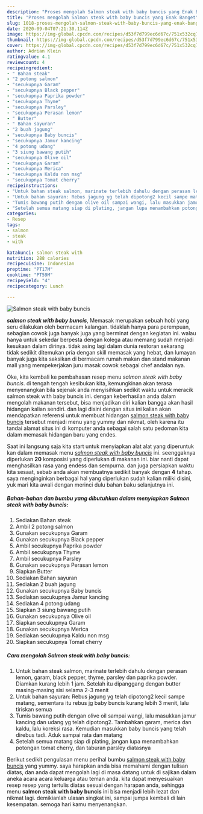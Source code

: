 ```yaml
---
description: "Proses mengolah Salmon steak with baby buncis yang Enak Banget"
title: "Proses mengolah Salmon steak with baby buncis yang Enak Banget"
slug: 1018-proses-mengolah-salmon-steak-with-baby-buncis-yang-enak-banget
date: 2020-09-04T07:21:30.114Z
image: https://img-global.cpcdn.com/recipes/d53f7d799ec6d67c/751x532cq70/salmon-steak-with-baby-buncis-foto-resep-utama.jpg
thumbnail: https://img-global.cpcdn.com/recipes/d53f7d799ec6d67c/751x532cq70/salmon-steak-with-baby-buncis-foto-resep-utama.jpg
cover: https://img-global.cpcdn.com/recipes/d53f7d799ec6d67c/751x532cq70/salmon-steak-with-baby-buncis-foto-resep-utama.jpg
author: Adrian Klein
ratingvalue: 4.1
reviewcount: 4
recipeingredient:
- " Bahan steak"
- "2 potong salmon"
- "secukupnya Garam"
- "secukupnya Black pepper"
- "secukupnya Paprika powder"
- "secukupnya Thyme"
- "secukupnya Parsley"
- "secukupnya Perasan lemon"
- " Butter"
- " Bahan sayuran"
- "2 buah jagung"
- "secukupnya Baby buncis"
- "secukupnya Jamur kancing"
- "4 potong udang"
- "3 siung bawang putih"
- "secukupnya Olive oil"
- "secukupnya Garam"
- "secukupnya Merica"
- "secukupnya Kaldu non msg"
- "secukupnya Tomat cherry"
recipeinstructions:
- "Untuk bahan steak salmon, marinate terlebih dahulu dengan perasan lemon, garam, black pepper, thyme, parsley dan paprika powder. Diamkan kurang lebih 1 jam. Setelah itu dipanggang dengan butter masing-masing sisi selama 2-3 menit"
- "Untuk bahan sayuran: Rebus jagung yg telah dipotong2 kecil sampe matang, sementara itu rebus jg baby buncis kurang lebih 3 menit, lalu tiriskan semua"
- "Tumis bawang putih dengan olive oil sampai wangi, lalu masukkan jamur kancing dan udang yg telah dipotong2. Tambahkan garam, merica dan kaldu, lalu koreksi rasa. Kemudian masukkan baby buncis yang telah direbus tadi. Aduk sampai rata dan matang"
- "Setelah semua matang siap di plating, jangan lupa menambahkan potongan tomat cherry, dan taburan parsley diatasnya"
categories:
- Resep
tags:
- salmon
- steak
- with

katakunci: salmon steak with 
nutrition: 288 calories
recipecuisine: Indonesian
preptime: "PT17M"
cooktime: "PT59M"
recipeyield: "4"
recipecategory: Lunch

---
```



![Salmon steak with baby buncis](https://img-global.cpcdn.com/recipes/d53f7d799ec6d67c/751x532cq70/salmon-steak-with-baby-buncis-foto-resep-utama.jpg)

<b><i>salmon steak with baby buncis</i></b>, Memasak merupakan sebuah hobi yang seru dilakukan oleh bermacam kalangan. tidaklah hanya para perempuan, sebagian cowok juga banyak juga yang berminat dengan kegiatan ini. walau hanya untuk sekedar berpesta dengan kolega atau memang sudah menjadi kesukaan dalam dirinya. tidak asing lagi dalam dunia restoran sekarang tidak sedikit ditemukan pria dengan skill memasak yang hebat, dan lumayan banyak juga kita saksikan di bermacam rumah makan dan stand makanan mall yang mempekerjakan juru masak cowok sebagai chef andalan nya.

Oke, kita kembali ke pembahasan resep menu <i>salmon steak with baby buncis</i>. di tengah tengah kesibukan kita, kemungkinan akan terasa menyenangkan bila sejenak anda menyisihkan sedikit waktu untuk meracik salmon steak with baby buncis ini. dengan keberhasilan anda dalam mengolah makanan tersebut, bisa menjadikan diri kalian bangga akan hasil hidangan kalian sendiri. dan lagi disini dengan situs ini kalian akan mendapatkan referensi untuk membuat hidangan <u>salmon steak with baby buncis</u> tersebut menjadi menu yang yummy dan nikmat, oleh karena itu tandai alamat situs ini di komputer anda sebagai salah satu pedoman kita dalam memasak hidangan baru yang endes.




Saat ini langsung saja kita start untuk menyiapkan alat alat yang diperuntuk kan dalam memasak menu <u><i>salmon steak with baby buncis</i></u> ini. seenggaknya diperlukan <b>20</b> komposisi yang diperlukan di makanan ini. biar nanti dapat menghasilkan rasa yang endess dan sempurna. dan juga persiapkan waktu kita sesaat, sebab anda akan membuatnya sedikit banyak dengan <b>4</b> tahap. saya menginginkan berbagai hal yang diperlukan sudah kalian miliki disini, yuk mari kita awali dengan merinci dulu bahan baku selanjutnya ini.

<!--inarticleads1-->

##### Bahan-bahan dan bumbu yang dibutuhkan dalam menyiapkan Salmon steak with baby buncis:

1. Sediakan  Bahan steak
1. Ambil 2 potong salmon
1. Gunakan secukupnya Garam
1. Gunakan secukupnya Black pepper
1. Ambil secukupnya Paprika powder
1. Ambil secukupnya Thyme
1. Ambil secukupnya Parsley
1. Gunakan secukupnya Perasan lemon
1. Siapkan  Butter
1. Sediakan  Bahan sayuran
1. Sediakan 2 buah jagung
1. Gunakan secukupnya Baby buncis
1. Sediakan secukupnya Jamur kancing
1. Sediakan 4 potong udang
1. Siapkan 3 siung bawang putih
1. Gunakan secukupnya Olive oil
1. Siapkan secukupnya Garam
1. Gunakan secukupnya Merica
1. Sediakan secukupnya Kaldu non msg
1. Siapkan secukupnya Tomat cherry




<!--inarticleads2-->

##### Cara mengolah Salmon steak with baby buncis:

1. Untuk bahan steak salmon, marinate terlebih dahulu dengan perasan lemon, garam, black pepper, thyme, parsley dan paprika powder. Diamkan kurang lebih 1 jam. Setelah itu dipanggang dengan butter masing-masing sisi selama 2-3 menit
1. Untuk bahan sayuran: Rebus jagung yg telah dipotong2 kecil sampe matang, sementara itu rebus jg baby buncis kurang lebih 3 menit, lalu tiriskan semua
1. Tumis bawang putih dengan olive oil sampai wangi, lalu masukkan jamur kancing dan udang yg telah dipotong2. Tambahkan garam, merica dan kaldu, lalu koreksi rasa. Kemudian masukkan baby buncis yang telah direbus tadi. Aduk sampai rata dan matang
1. Setelah semua matang siap di plating, jangan lupa menambahkan potongan tomat cherry, dan taburan parsley diatasnya




Berikut sedikit pengulasan menu perihal bumbu <u>salmon steak with baby buncis</u> yang yummy. saya harapkan anda bisa memahami dengan tulisan diatas, dan anda dapat mengolah lagi di masa datang untuk di sajikan dalam aneka acara acara keluarga atau teman anda. kita dapat menyesuaikan resep resep yang tertulis diatas sesuai dengan harapan anda, sehingga menu <b>salmon steak with baby buncis</b> ini bisa menjadi lebih lezat dan nikmat lagi. demikianlah ulasan singkat ini, sampai jumpa kembali di lain kesempatan. semoga hari kamu menyenangkan.
